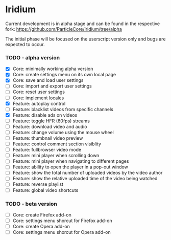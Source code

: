 # Iridium

Current development is in alpha stage and can be found in the respective fork: https://github.com/ParticleCore/Iridium/tree/alpha

The initial phase will be focused on the userscript version only and bugs are expected to occur.

### TODO - alpha version

- [x] Core: minimally working alpha version
- [x] Core: create settings menu on its own local page
- [x] Core: save and load user settings
- [ ] Core: import and export user settings
- [ ] Core: reset user settings
- [ ] Core: implement locales
- [x] Feature: autoplay control
- [ ] Feature: blacklist videos from specific channels
- [x] Feature: disable ads on videos
- [ ] Feature: toggle HFR (60fps) streams
- [ ] Feature: download video and audio
- [ ] Feature: change volume using the mouse wheel
- [ ] Feature: thumbnail video preview
- [ ] Feature: control comment section visiblity
- [ ] Feature: fullbrowser video mode
- [ ] Feature: mini player when scrolling down
- [ ] Feature: mini player when navigating to different pages
- [ ] Feature: ability to open the player in a pop-out window
- [ ] Feature: show the total number of uploaded videos by the video author
- [ ] Feature: show the relative uploaded time of the video being watched
- [ ] Feature: reverse playlist
- [ ] Feature: global video shortcuts

### TODO - beta version

- [ ] Core: create Firefox add-on
- [ ] Core: settings menu shorcut for Firefox add-on
- [ ] Core: create Opera add-on
- [ ] Core: settings menu shorcut for Opera add-on
